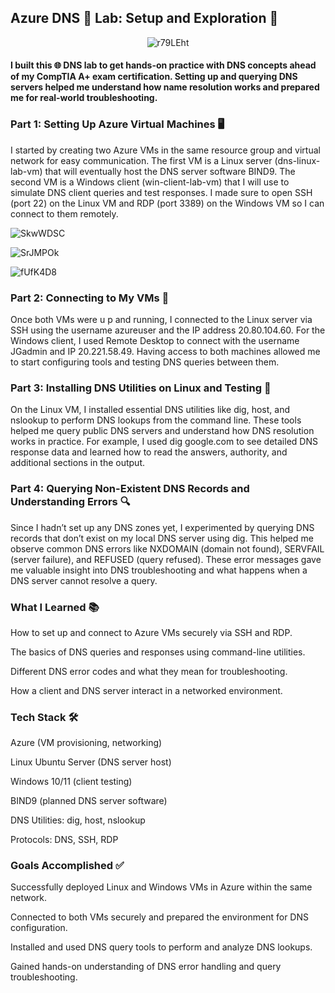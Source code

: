 ## Azure DNS 🧪 Lab: Setup and Exploration 🚀

<p align="center">
  <img src="https://github.com/user-attachments/assets/0866896c-df33-43b2-b439-fa973e589a69" alt="r79LEht" />
</p>

#### I built this 🌐 DNS lab to get hands-on practice with DNS concepts ahead of my CompTIA A+ exam certification. Setting up and querying DNS servers helped me understand how name resolution works and prepared me for real-world troubleshooting.

### Part 1: Setting Up Azure Virtual Machines 🖥️
I started by creating two Azure VMs in the same resource group and virtual network for easy communication. The first VM is a Linux server (dns-linux-lab-vm) that will eventually host the DNS server software BIND9. The second VM is a Windows client (win-client-lab-vm) that I will use to simulate DNS client queries and test responses. I made sure to open SSH (port 22) on the Linux VM and RDP (port 3389) on the Windows VM so I can connect to them remotely.

![SkwWDSC](https://github.com/user-attachments/assets/79727582-4d9e-47c6-8489-18a783ab275e)

![SrJMPOk](https://github.com/user-attachments/assets/4536c59e-4534-4be0-b167-b92739b4b10a)

![fUfK4D8](https://github.com/user-attachments/assets/3a5134f7-c097-4541-89e3-c0fe409dc997)


### Part 2: Connecting to My VMs 🔐
Once both VMs were u
p and running, I connected to the Linux server via SSH using the username azureuser and the IP address 20.80.104.60. For the Windows client, I used Remote Desktop to connect with the username JGadmin and IP 20.221.58.49. Having access to both machines allowed me to start configuring tools and testing DNS queries between them.





### Part 3: Installing DNS Utilities on Linux and Testing 🧰
On the Linux VM, I installed essential DNS utilities like dig, host, and nslookup to perform DNS lookups from the command line. These tools helped me query public DNS servers and understand how DNS resolution works in practice. For example, I used dig google.com to see detailed DNS response data and learned how to read the answers, authority, and additional sections in the output.



### Part 4: Querying Non-Existent DNS Records and Understanding Errors 🔍
Since I hadn’t set up any DNS zones yet, I experimented by querying DNS records that don’t exist on my local DNS server using dig. This helped me observe common DNS errors like NXDOMAIN (domain not found), SERVFAIL (server failure), and REFUSED (query refused). These error messages gave me valuable insight into DNS troubleshooting and what happens when a DNS server cannot resolve a query.



### What I Learned 📚
How to set up and connect to Azure VMs securely via SSH and RDP.

The basics of DNS queries and responses using command-line utilities.

Different DNS error codes and what they mean for troubleshooting.

How a client and DNS server interact in a networked environment.

### Tech Stack 🛠️
Azure (VM provisioning, networking)

Linux Ubuntu Server (DNS server host)

Windows 10/11 (client testing)

BIND9 (planned DNS server software)

DNS Utilities: dig, host, nslookup

Protocols: DNS, SSH, RDP

### Goals Accomplished ✅
Successfully deployed Linux and Windows VMs in Azure within the same network.

Connected to both VMs securely and prepared the environment for DNS configuration.

Installed and used DNS query tools to perform and analyze DNS lookups.

Gained hands-on understanding of DNS error handling and query troubleshooting.

